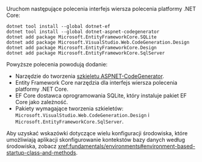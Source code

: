 Uruchom następujące polecenia interfejs wiersza polecenia platformy .NET Core:

```dotnetcli
dotnet tool install --global dotnet-ef
dotnet tool install --global dotnet-aspnet-codegenerator
dotnet add package Microsoft.EntityFrameworkCore.SQLite
dotnet add package Microsoft.VisualStudio.Web.CodeGeneration.Design
dotnet add package Microsoft.EntityFrameworkCore.Design
dotnet add package Microsoft.EntityFrameworkCore.SqlServer
```

Powyższe polecenia powodują dodanie:

* Narzędzie do tworzenia [szkieletu ASPNET-CodeGenerator](xref:fundamentals/tools/dotnet-aspnet-codegenerator).
* Entity Framework Core narzędzia dla interfejs wiersza polecenia platformy .NET Core.
* EF Core dostawca oprogramowania SQLite, który instaluje pakiet EF Core jako zależność.
* Pakiety wymagające tworzenia szkieletów: `Microsoft.VisualStudio.Web.CodeGeneration.Design` i `Microsoft.EntityFrameworkCore.SqlServer`.

Aby uzyskać wskazówki dotyczące wielu konfiguracji środowiska, które umożliwiają aplikacji skonfigurowanie kontekstów bazy danych według środowiska, zobacz <xref:fundamentals/environments#environment-based-startup-class-and-methods>.
